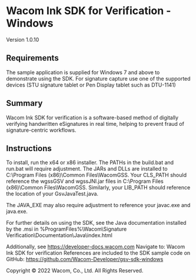 # Wacom Ink SDK for Verification - Windows

Version 1.0.10

## Requirements

The sample application is supplied for Windows 7 and above to demonstrate using the SDK.
For signature capture use one of the supported devices (STU signature tablet or Pen Display tablet such as DTU-1141)

## Summary
Wacom Ink SDK for verification is a software-based method of digitally verifying handwritten eSignatures in real time, helping to prevent fraud of signature-centric workflows.

## Instructions

To install, run the x64 or x86 installer.
The PATHs in the build.bat and run.bat will require adjustment. The JARs and DLLs are installed to C:\Program Files (x86)\Common Files\WacomGSS.
Your CLS_PATH should reference the wgssGSV and wgssJNI.jar files in C:\Program Files (x86)\Common Files\WacomGSS.
Similarly, your LIB_PATH should reference the location of your GsvJavaTest.java.

The JAVA_EXE may also require adjustment to reference your javac.exe and java.exe.

For further details on using the SDK, see the Java documentation installed by the .msi in %ProgramFiles%\Wacom\Signature Verification\Documentation\Java\index.html

Additionally, see https://developer-docs.wacom.com
Navigate to: Wacom Ink SDK for verification
References are included to the SDK sample code on GitHub: https://github.com/Wacom-Developer/gsv-sdk-windows

Copyright © 2022 Wacom, Co., Ltd. All Rights Reserved.